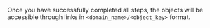 Once you have successfully completed all steps, the objects will be accessible through links in `<domain_name>/<object_key>` format.